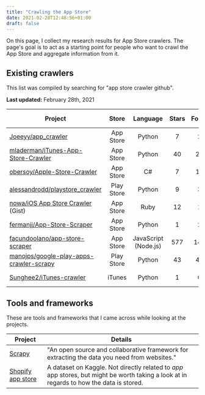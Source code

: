 ```yaml
---
title: "Crawling the App Store"
date: 2021-02-28T12:48:56+01:00
draft: false
---
```


On this page, I collect my research results for App Store crawlers.
The page's goal is to act as a starting point for people who want to crawl the
App Store and aggregate information from it.

## Existing crawlers

This list was compiled by searching for "app store crawler github".

**Last updated:** February 28th, 2021

| Project | Store | Language | Stars | Forks | Last commit |
| - | :-: | :-: | :-: | :-: | :-: |
| [Joeeyy/app_crawler](https://github.com/Joeeyy/app_crawler) | App Store | Python | 7 | 2 | 10 Nov 2020 |
| [mladerman/iTunes-App-Store-Crawler](https://github.com/mladerman/iTunes-App-Store-Crawler) | App Store | Python | 40 | 21 | 31 Jul 2012 |
| [obersoy/Apple-Store-Crawler](https://github.com/obersoy/Apple-Store-Crawler) | App Store | C# | 7 | 17 | 11 Nov 2014 |
| [alessandrodd/playstore_crawler](https://github.com/alessandrodd/playstore_crawler) | Play Store | Python | 9 | 3 | 1 Sep 2020 |
| [nowa/iOS App Store Crawler](https://gist.github.com/nowa/507634) (Gist) | App Store | Ruby | 12 | 1 | 4 Aug 2010 |
| [fermanjj/App-Store-Scraper](https://github.com/fermanjj/App-Store-Scraper) | App Store | Python | 1 | 2 | 29 Jan 2018 |
| [facundoolano/app-store-scraper](https://github.com/facundoolano/app-store-scraper) | App Store | JavaScript (Node.js) | 577 | 149 | 22 Jan 2021 |
| [manojps/google-play-apps-crawler-scrapy](https://github.com/manojps/google-play-apps-crawler-scrapy) | Play Store | Python | 43 | 41 | 25 Dec 2015 |
| [Sunghee2/iTunes-crawler](https://github.com/Sunghee2/iTunes-crawler) | iTunes | Python | 1 | 0 | 21 Mar 2019 |

## Tools and frameworks

These are tools and frameworks that I came across while looking at the projects.

| Project | Details |
| - | - |
| [Scrapy](https://scrapy.org/) | "An open source and collaborative framework for extracting the data you need from websites."
| [Shopify app store](https://www.kaggle.com/usernam3/shopify-app-store) | A dataset on Kaggle. Not directly related to _app_ app stores, but might be worth taking a look at in regards to how the data is stored. |
